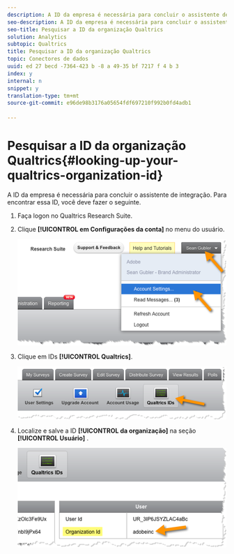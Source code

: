 ```yaml
---
description: A ID da empresa é necessária para concluir o assistente de integração. Para encontrar essa ID, você deve fazer o seguinte.
seo-description: A ID da empresa é necessária para concluir o assistente de integração. Para encontrar essa ID, você deve fazer o seguinte.
seo-title: Pesquisar a ID da organização Qualtrics
solution: Analytics
subtopic: Qualtrics
title: Pesquisar a ID da organização Qualtrics
topic: Conectores de dados
uuid: ed 27 becd -7364-423 b -8 a 49-35 bf 7217 f 4 b 3
index: y
internal: n
snippet: y
translation-type: tm+mt
source-git-commit: e96de98b3176a05654fdf697210f992b0fd4adb1

---
```



# Pesquisar a ID da organização Qualtrics{#looking-up-your-qualtrics-organization-id}

A ID da empresa é necessária para concluir o assistente de integração. Para encontrar essa ID, você deve fazer o seguinte.

1. Faça logon no Qualtrics Research Suite.
1. Clique **[!UICONTROL em Configurações da conta]** no menu do usuário.

   ![](assets/qualtrics-org-id-1.png)

1. Clique em IDs **[!UICONTROL Qualtrics]**.

   ![](assets/qualtrics-org-id-2.png)

1. Localize e salve a ID **[!UICONTROL da organização]** na seção **[!UICONTROL Usuário]** .

   ![](assets/qualtrics-org-id-3.png)

